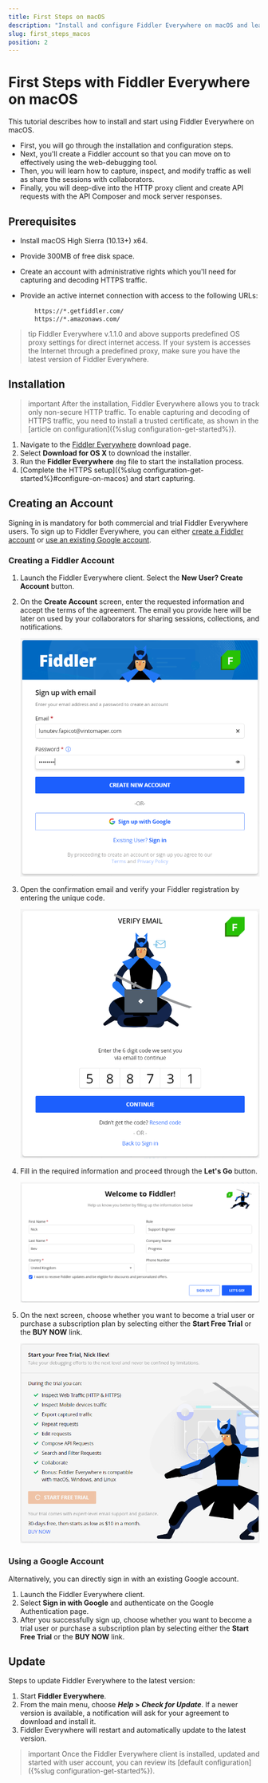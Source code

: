 ```yaml
---
title: First Steps on macOS
description: "Install and configure Fiddler Everywhere on macOS and learn how to capture, inspect, and modify the HTTPS traffic, create API requests, mock server responses, and collaborate to analyze data more effectively."
slug: first_steps_macos
position: 2
---
```


# First Steps with Fiddler Everywhere on macOS

This tutorial describes how to install and start using Fiddler Everywhere on macOS.

* First, you will go through the installation and configuration steps.
* Next, you'll create a Fiddler account so that you can move on to effectively using the web-debugging tool.
* Then, you will learn how to capture, inspect, and modify traffic as well as share the sessions with collaborators.
* Finally, you will deep-dive into the HTTP proxy client and create API requests with the API Composer and mock server responses.

## Prerequisites

- Install macOS High Sierra (10.13+) x64.
- Provide 300MB of free disk space.
- Create an account with administrative rights which you'll need for capturing and decoding HTTPS traffic.
- Provide an active internet connection with access to the following URLs:

    ```
        https://*.getfiddler.com/
        https://*.amazonaws.com/
    ```

>tip Fiddler Everywhere v.1.1.0 and above supports predefined OS proxy settings for direct internet access. If your system is accesses the Internet through a predefined proxy, make sure you have the latest version of Fiddler Everywhere.

## Installation

>important After the installation, Fiddler Everywhere allows you to track only non-secure HTTP traffic. To enable capturing and decoding of HTTPS traffic, you need to install a trusted certificate, as shown in the [article on configuration]({%slug configuration-get-started%}).

1. Navigate to the [Fiddler Everywhere](https://www.telerik.com/download/fiddler-everywhere) download page.
1. Select **Download for OS X** to download the installer.
1. Run the **Fiddler Everywhere** `dmg` file to start the installation process.
1. [Complete the HTTPS setup]({%slug configuration-get-started%}#configure-on-macos) and start capturing.

## Creating an Account

Signing in is mandatory for both commercial and trial Fiddler Everywhere users. To sign up to Fiddler Everywhere, you can either [create a Fiddler account](#create-fiddler-account) or [use an existing Google account](#use-google-account).

### Creating a Fiddler Account

1. Launch the Fiddler Everywhere client. Select the **New User? Create Account** button.
1. On the **Create Account** screen, enter the requested information and accept the terms of the agreement. The email you provide here will be later on used by your collaborators for sharing sessions, collections, and notifications.

    ![Create new account screen](../images/login/create-acc-screen.png)

1. Open the confirmation email and verify your Fiddler registration by entering the unique code.

    ![Enter verification code](../images/login/create-acc-screen-code-confirmation.png)

1. Fill in the required information and proceed through the **Let's Go** button.

    ![Enter verification code](../images/login/create-acc-screen-basic-info.png)

1. On the next screen, choose whether you want to become a trial user or purchase a subscription plan by selecting either the **Start Free Trial** or the **BUY NOW** link.

    ![Enter verification code](../images/login/create-acc-screen-free-trial.png)

### Using a Google Account

Alternatively, you can directly sign in with an existing Google account.

1. Launch the Fiddler Everywhere client.
1. Select **Sign in with Google** and authenticate on the Google Authentication page.
1. After you successfully sign up, choose whether you want to become a trial user or purchase a subscription plan by selecting either the **Start Free Trial** or the **BUY NOW** link.

## Update

Steps to update Fiddler Everywhere to the latest version:

1. Start __Fiddler Everywhere__.
1. From the main menu, choose **_Help_ > _Check for Update_**. If a newer version is available, a notification will ask for your agreement to download and install it.
1. Fiddler Everywhere will restart and automatically update to the latest version.

>important Once the Fiddler Everywhere client is installed, updated and started with user account, you can review its [default configuration]({%slug configuration-get-started%}).
